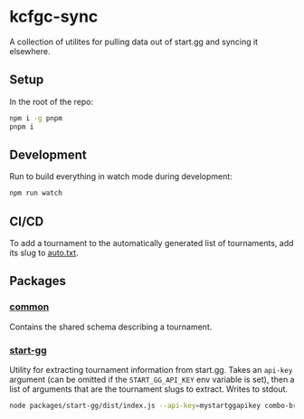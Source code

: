 # kcfgc-sync

A collection of utilites for pulling data out of start.gg and syncing it elsewhere.

## Setup

In the root of the repo:

```sh
npm i -g pnpm
pnpm i
```

## Development

Run to build everything in watch mode during development:

```sh
npm run watch
```

## CI/CD

To add a tournament to the automatically generated list of tournaments, add its slug to [auto.txt](./auto.txt).

## Packages

### [common](packages/common/)

Contains the shared schema describing a tournament.

### [start-gg](packages/start-gg/)

Utility for extracting tournament information from start.gg. Takes an `api-key` argument (can be omitted if the `START_GG_API_KEY` env variable is set), then a list of arguments that are the tournament slugs to extract. Writes to stdout.

```sh
node packages/start-gg/dist/index.js --api-key=mystartggapikey combo-breaker evo myothertournament
```
